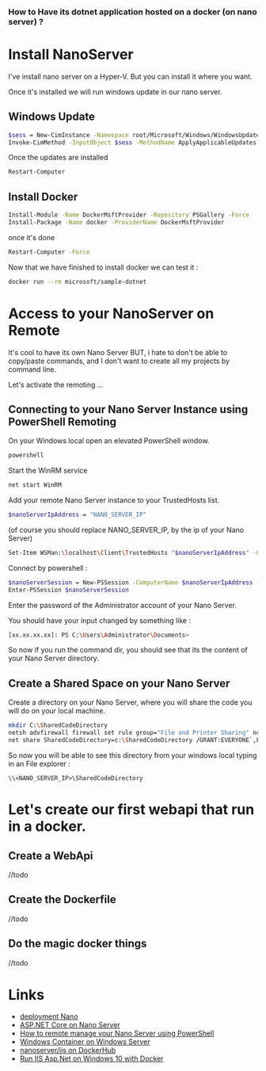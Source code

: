 ### How to Have its dotnet application hosted on a docker (on nano server) ?

# Install NanoServer

I've install nano server on a Hyper-V. 
But you can install it where you want.

Once it's installed we will run windows update in our nano server.

## Windows Update

```bash
$sess = New-CimInstance -Namespace root/Microsoft/Windows/WindowsUpdate -ClassName MSFT_WUOperationsSession
Invoke-CimMethod -InputObject $sess -MethodName ApplyApplicableUpdates
```

Once the updates are installed

```bash
Restart-Computer
```

## Install Docker

```bash
Install-Module -Name DockerMsftProvider -Repository PSGallery -Force
Install-Package -Name docker -ProviderName DockerMsftProvider
```

once it's done

```bash
Restart-Computer -Force
```

Now that we have finished to install docker we can test it :

```bash
docker run --rm microsoft/sample-dotnet
```

# Access to your NanoServer on Remote

It's cool to have its own Nano Server BUT, i hate to don't be able to copy/paste commands, and I don't want to create all my projects by command line.

Let's activate the remoting ...

## Connecting to your Nano Server Instance using PowerShell Remoting

On your Windows local open an elevated PowerShell window.

```bash
powershell
```

Start the WinRM service
```bash
net start WinRM
```

Add your remote Nano Server instance to your TrustedHosts list.

```bash
$nanoServerIpAddress = "NANO_SERVER_IP"
```
(of course you should replace NANO_SERVER_IP, by the ip of your Nano Server)

```bash
Set-Item WSMan:\localhost\Client\TrustedHosts "$nanoServerIpAddress" -Concatenate -Force
```

Connect by powershell :
```bash
$nanoServerSession = New-PSSession -ComputerName $nanoServerIpAddress -Credential ~\Administrator
Enter-PSSession $nanoServerSession
```

Enter the password of the Administrator account of your Nano Server.

You should have your input changed by something like :
```bash
[xx.xx.xx.xx]: PS C:\Users\Administrator\Documents>
```

So now if you run the command dir, you should see that its the content of your Nano Server directory.

## Create a Shared Space on your Nano Server

Create a directory on your Nano Server, where you will share the code you will do on your local machine.

```bash
mkdir C:\SharedCodeDirectory
netsh advfirewall firewall set rule group="File and Printer Sharing" new enable=yes
net share SharedCodeDirectory=c:\SharedCodeDirectory /GRANT:EVERYONE`,FULL
```

So now you will be able to see this directory from your windows local typing in an File explorer :
```
\\<NANO_SERVER_IP>\SharedCodeDirectory
```

# Let's create our first webapi that run in a docker.

## Create a WebApi

//todo

## Create the Dockerfile

//todo

## Do the magic docker things

//todo


# Links
- [deployment Nano](https://msdn.microsoft.com/en-us/virtualization/windowscontainers/deployment/deployment_nano)
- [ASP.NET Core on Nano Server](https://docs.asp.net/en/latest/tutorials/nano-server.html)
- [How to remote manage your Nano Server using PowerShell](http://www.thomasmaurer.ch/2015/12/how-to-remote-manage-your-nano-server-using-powershell/)
- [Windows Container on Windows Server](https://msdn.microsoft.com/en-us/virtualization/windowscontainers/quick_start/quick_start_windows_server)
- [nanoserver/iis on DockerHub](https://hub.docker.com/r/nanoserver/iis/)
- [Run IIS Asp.Net on Windows 10 with Docker](http://blog.alexellis.io/run-iis-asp-net-on-windows-10-with-docker/)





